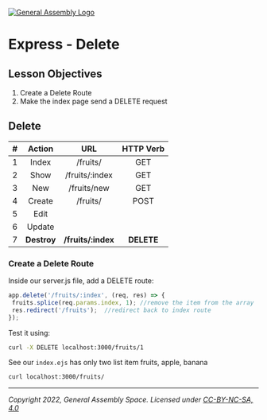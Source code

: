 [![General Assembly Logo](https://ga-dash.s3.amazonaws.com/production/assets/logo-9f88ae6c9c3871690e33280fcf557f33.png)](https://generalassemb.ly)

# Express - Delete

## Lesson Objectives

1. Create a Delete Route
1. Make the index page send a DELETE request

## Delete

|   #   |   Action    |        URL         | HTTP Verb  |
| :---: | :---------: | :----------------: | :--------: |
|   1   |    Index    |      /fruits/      |    GET     |
|   2   |    Show     |   /fruits/:index   |    GET     |
|   3   |     New     |    /fruits/new     |    GET     |
|   4   |   Create    |      /fruits/      |    POST    |
|   5   |    Edit     |                    |            |
|   6   |   Update    |                    |            |
|   7   | **Destroy** | **/fruits/:index** | **DELETE** |

### Create a Delete Route

Inside our server.js file, add a DELETE route:

```javascript
app.delete('/fruits/:index', (req, res) => {
 fruits.splice(req.params.index, 1); //remove the item from the array
 res.redirect('/fruits');  //redirect back to index route
});
```

Test it using:

```bash
curl -X DELETE localhost:3000/fruits/1
```

See our `index.ejs` has only two list item fruits, apple, banana

```bash
curl localhost:3000/fruits/
```

---

_Copyright 2022, General Assembly Space. Licensed under [CC-BY-NC-SA, 4.0](https://creativecommons.org/licenses/by-nc-sa/4.0/)_
